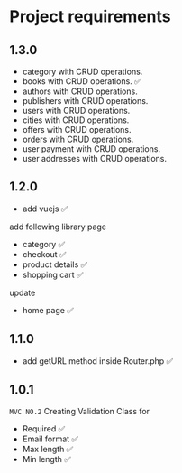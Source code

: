 # Project requirements

## 1.3.0

- category with CRUD operations.
- books with CRUD operations. ✅
- authors with CRUD operations.
- publishers with CRUD operations.
- users with CRUD operations.
- cities with CRUD operations.
- offers with CRUD operations.
- orders with CRUD operations.
- user payment with CRUD operations.
- user addresses with CRUD operations.

## 1.2.0

- add vuejs ✅

add following library page

- category ✅
- checkout ✅
- product details ✅
- shopping cart ✅

update

- home page ✅

## 1.1.0

- add getURL method inside Router.php ✅

## 1.0.1

`MVC NO.2`
Creating Validation Class for

- Required ✅
- Email format ✅
- Max length ✅
- Min length ✅
